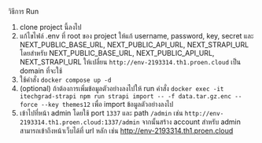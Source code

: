วิธีการ Run
1. clone project นี้ลงไป
2. แก้ไขไฟล์ .env ที่ root ของ project ให้แก้ username, password, key, secret และ NEXT_PUBLIC_BASE_URL, NEXT_PUBLIC_API_URL, NEXT_STRAPI_URL โดยสำหรับ NEXT_PUBLIC_BASE_URL, NEXT_PUBLIC_API_URL, NEXT_STRAPI_URL ให้เปลี่ยน ```http://env-2193314.th1.proen.cloud``` เป็น domain ที่จะใช้
3. ใช้คำสั่ง ```docker compose up -d```
4. (optional) ถ้าต้องการเพิ่มข้อมูลตัวอย่างลงไปให้ run คำสั่ง ```docker exec -it itechgrad-strapi npm run strapi import -- -f data.tar.gz.enc --force --key themes12``` เพื่อ import ข้อมูลตัวอย่างลงไป
5. เข้าไปที่หน้า admin โดยใช้ port ```1337``` และ path ```/admin``` เช่น ```http://env-2193314.th1.proen.cloud:1337/admin``` จากนั้นสร้าง account สำหรับ admin
สามารถเข้าถึงหน้าเว็บได้ที่ url หลัก เช่น http://env-2193314.th1.proen.cloud
